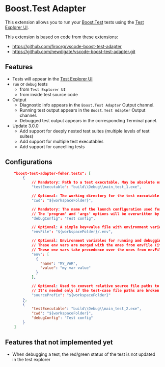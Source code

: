 # Boost.Test Adapter
This extension allows you to run your [Boost.Test](https://github.com/boostorg/test) tests
using the [Test Explorer UI](https://marketplace.visualstudio.com/items?itemName=hbenl.vscode-test-explorer).

This extension is based on code from these extensions:
- https://github.com/firoorg/vscode-boost-test-adapter
- https://github.com/newdigate/vscode-boost-test-adapter.git

## Features
* Tests will appear in the [Test Explorer UI](https://marketplace.visualstudio.com/items?itemName=hbenl.vscode-test-explorer)
* ```run``` or ```debug``` tests 
  * from ```Test Explorer UI``` 
  * from inside test source code
* Output
  * Diagnostic info appears in the `Boost.Test Adapter` Output channel.
  * Running test output appears in the `Boost.Test Adapter` Output channel.
  * Debugged test output appears in the corresponding Terminal panel.
* Update 3.0.0
  * Add support for deeply nested test suites (multiple levels of test suites)
  * Add support for multiple test executables
  * Add support for cancelling tests

## Configurations
```json
    "boost-test-adapter-feher.tests": [
        {
            // Mandatory: Path to a test executable. May be absolute or relative path.
            "testExecutable": "build\\Debug\\main_test_1.exe",

            // Optional: The working directory for the test executable.
            "cwd": "${workspaceFolder}",

            // Mandatory: The name of the launch configuration used for debugging.
            // The 'program' and 'args' options will be overwritten by this extension. 
            "debugConfig": "Test config",

            // Optional: A simple key=value file with environment variables for running and debugging the tests.
            "envFile": "${workspaceFolder}/.env",

            // Optional: Environment variables for running and debugging the tests.
            // These env vars are merged with the ones from envFile (if present).
            // These env vars take precedence over the ones from envFile.
            "env": [
              {
                "name": "MY_VAR",
                "value": "my var value"
              }
            ],

            // Optional: Used to convert relative source file paths to absolute paths.
            // It's needed only if the test-case file paths are broken in the Test Explorer UI.
            "sourcePrefix": "${workspaceFolder}"
        },
        {
            "testExecutable": "build\\Debug\\main_test_2.exe",
            "cwd": "${workspaceFolder}",
            "debugConfig": "Test config"
        }
    ]

```

## Features that not implemented yet
- When debugging a test, the red/green status of the test is not updated in the test explorer

